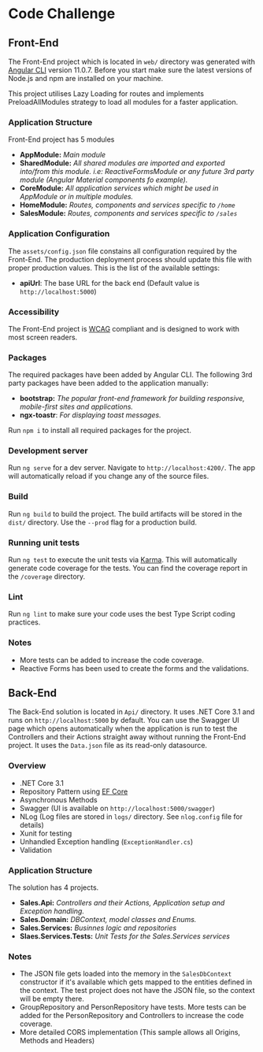 # Code Challenge

## Front-End

The Front-End project which is located in `web/` directory was generated with [Angular CLI](https://github.com/angular/angular-cli) version 11.0.7. Before you start make sure the latest versions of Node.js and npm are installed on your machine.

This project utilises Lazy Loading for routes and implements PreloadAllModules strategy to load all modules for a faster application.

### Application Structure
Front-End project has 5 modules
- **AppModule:** *Main module*
- **SharedModule:** *All shared modules are imported and exported into/from this module. i.e: ReactiveFormsModule or any future 3rd party module (Angular Material components fo example).*
- **CoreModule:** *All application services which might be used in AppModule or in multiple modules.*
- **HomeModule:** *Routes, components and services specific to `/home`*
- **SalesModule:** *Routes, components and services specific to `/sales`*

### Application Configuration
The `assets/config.json` file constains all configuration required by the Front-End. The production deployment process should update this file with proper production values. This is the list of the available settings:

- **apiUrl**: The base URL for the back end (Default value is `http://localhost:5000`)

### Accessibility
The Front-End project is [WCAG](https://www.w3.org/WAI/standards-guidelines/wcag/) compliant and is designed to work with most screen readers.


### Packages
The required packages have been added by Angular CLI. The following 3rd party packages have been added to the application manually:
- **bootstrap:** *The popular front-end framework for building responsive, mobile-first sites and applications.*
- **ngx-toastr**: *For displaying toast messages.*

Run `npm i` to install all required packages for the project.

### Development server

Run `ng serve` for a dev server. Navigate to `http://localhost:4200/`. The app will automatically reload if you change any of the source files.

### Build

Run `ng build` to build the project. The build artifacts will be stored in the `dist/` directory. Use the `--prod` flag for a production build.

### Running unit tests

Run `ng test` to execute the unit tests via [Karma](https://karma-runner.github.io). This will automatically generate code coverage for the tests. You can find the coverage report in the `/coverage` directory.


### Lint

Run `ng lint` to make sure your code uses the best Type Script coding practices.

### Notes
- More tests can be added to increase the code coverage.
- Reactive Forms has been used to create the forms and the validations.

## Back-End

The Back-End solution is located in `Api/` directory. It uses .NET Core 3.1 and runs on `http://localhost:5000` by default. You can use the Swagger UI page which opens automatically when the application is run to test the Controllers and their Actions straight away without running the Front-End project. It uses the `Data.json` file as its read-only datasource.

### Overview
- .NET Core 3.1
- Repository Pattern using [EF Core](https://docs.microsoft.com/en-us/dotnet/architecture/microservices/microservice-ddd-cqrs-patterns/infrastructure-persistence-layer-implementation-entity-framework-core#using-a-custom-repository-versus-using-ef-dbcontext-directly)
- Asynchronous Methods
- Swagger (UI is available on `http://localhost:5000/swagger`)
- NLog (Log files are stored in `logs/` directory. See `nlog.config` file for details)
- Xunit for testing
- Unhandled Exception handling (`ExceptionHandler.cs`)
- Validation

### Application Structure

The solution has 4 projects.
- **Sales.Api:** *Controllers and their Actions, Application setup and Exception handling.*
- **Sales.Domain:** *DBContext, model classes and Enums.*
- **Sales.Services:** *Businnes logic and repositories*
- **Slaes.Services.Tests:** *Unit Tests for the Sales.Services services*

### Notes
- The JSON file gets loaded into the memory in the `SalesDbContext` constructor if it's available which gets mapped to the entities defined in the context. The test project does not have the JSON file, so the context will be empty there.
- GroupRepository and PersonRepository have tests. More tests can be added for the PersonRepository and Controllers to increase the code coverage.
- More detailed CORS implementation (This sample allows all Origins, Methods and Headers)